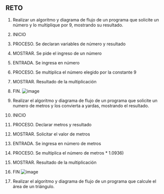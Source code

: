 ## RETO
1. Realizar un algoritmo y diagrama de flujo de un programa que solicite un número y lo multiplique por 9, mostrando su resultado.
1. INICIO
2. PROCESO. Se declaran variables de número y resultado
3. MOSTRAR. Se pide el ingreso de un número 
4. ENTRADA. Se ingresa en número
5. PROCESO. Se multiplica el número elegido por la constante 9
6. MOSTRAR. Resultado de la multiplicación
7. FIN.
![image](https://user-images.githubusercontent.com/99224635/163030615-a5fec8ea-a683-4646-99bd-49a41f2e5035.png)

3. Realizar el algoritmo y diagrama de flujo de un programa que solicite un numero de metros y los convierta a yardas, mostrando el resultado.
1. INICIO
2. PROCESO. Declarar metros y resultado
3. MOSTRAR. Solicitar el valor de metros
4. ENTRADA. Se ingresa en número de metros
5. PROCESO. Se multiplica el número de metros * 1.0936)
6. MOSTRAR. Resultado de la multiplicación
7. FIN
![image](https://user-images.githubusercontent.com/99224635/163032821-2ff851dd-a346-4315-9a21-2d01be69dc5c.png)


4. Realizar el algoritmo y diagrama de flujo de un programa que calcule el área de un triángulo.

